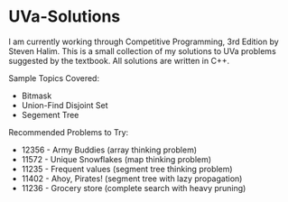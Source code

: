 # UVa-Solutions
I am currently working through Competitive Programming, 3rd Edition by Steven Halim.
This is a small collection of my solutions to UVa problems suggested by the textbook.
All solutions are written in C++.

Sample Topics Covered:
- Bitmask
- Union-Find Disjoint Set
- Segement Tree 


Recommended Problems to Try:
 - 12356 - Army Buddies        (array thinking problem)
 - 11572 - Unique Snowflakes   (map thinking problem)
 - 11235 - Frequent values     (segment tree thinking problem)
 - 11402 - Ahoy, Pirates!      (segment tree with lazy propagation)
 - 11236 - Grocery store       (complete search with heavy pruning)
